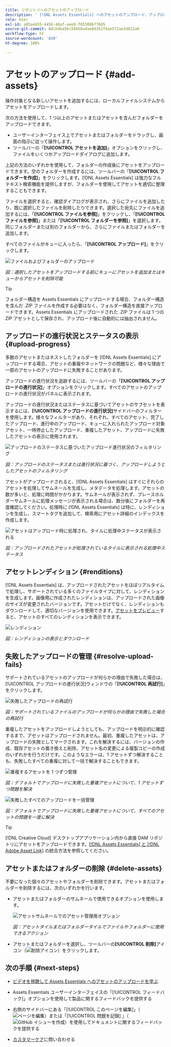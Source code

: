 ```yaml
---
title: リポジトリへのアセットのアップロード
description: ' [!DNL Assets Essentials] へのアセットのアップロード、アップロードステータスの表示、アップロードの問題の解決について説明します。'
role: User
exl-id: a85a4455-4456-48af-aee9-f05300677605
source-git-commit: 80cb4ba5bc56658a4ae8d162f4ae5f2ae3d822a0
workflow-type: ht
source-wordcount: '839'
ht-degree: 100%

---
```


# アセットのアップロード {#add-assets}

操作対象となる新しいアセットを追加するには、ローカルファイルシステムからアセットをアップロードします。<!-- TBD: Many of the [common file formats are supported](/help/supported-file-formats.md). -->

次の方法を使用して、1 つ以上のアセットまたはアセットを含んだフォルダーをアップロードできます。

* ユーザーインターフェイス上でアセットまたはフォルダーをドラッグし、画面の指示に従って操作します。
* ツールバーの「**[!UICONTROL アセットを追加]**」オプションをクリックし、ファイルをいくつかアップロードダイアログに追加します。

<!-- TBD: Update this GIF
![Asset and nested folder upload demo](assets/do-not-localize/upload-assets.gif) -->

上記の方法のいずれかを使用して、フォルダーの作成後にアセットをアップロードできます。空のフォルダーを作成するには、ツールバーの「**[!UICONTROL フォルダーを作成]**」をクリックします。[!DNL Assets Essentials] は強力なフルテキスト検索機能を提供しますが、フォルダーを使用してアセットを適切に整理することもできます。

ファイルを選択すると、確認ダイアログが表示され、さらにファイルを追加したり、既に選択したファイルを削除したりできます。選択した宛先にファイルを追加するには、「**[!UICONTROL ファイルを参照]**」をクリックし、「**[!UICONTROL ファイルを参照]**」または「**[!UICONTROL フォルダーを参照]**」を選択します。同じフォルダーまたは別のフォルダーから、さらにファイルまたはフォルダーを追加します。

すべてのファイルがキューに入ったら、「**[!UICONTROL アップロード]**」をクリックします。

![ファイルおよびフォルダーのアップロード](assets/upload-browse-files-folders.png)

*図：選択したアセットをアップロードする前にキューにアセットを追加またはキューからアセットを削除可能*

>[!TIP]
>
>フォルダー構造を Assets Essentials にアップロードする場合、フォルダー構造を含んだ .ZIP ファイルを作成する必要はなく、フォルダー構造を直接アップロードできます。Assets Essentials にアップロードされた .ZIP ファイルは 1 つの ZIP アセットとして保存され、アップロード後に自動的には抽出されません。

## アップロードの進行状況とステータスの表示 {#upload-progress}

多数のアセットまたはネストしたフォルダーを [!DNL Assets Essentials] にアップロードする場合、アセットの重複やネットワークの問題など、様々な理由で一部のアセットのアップロードに失敗することがあります。

アップロードの進行状況を追跡するには、ツールバーの「**[!UICONTROL アップロードの進行状況]**」オプションをクリックします。すべてのアセットのアップロードの進行状況がパネルに表示されます。

アップロードの進行状況またはステータスに基づいてアセットのサブセットを表示するには、**[!UICONTROL アップロードの進行状況]**&#x200B;サイドバーのフィルターを使用します。様々なフィルターがあり、それぞれ、すべてのアセット、完了したアップロード、進行中のアップロード、キューに入れられたアップロード対象アセット、一時停止したアップロード、重複したアセット、アップロードに失敗したアセットの表示に使用されます。

![アップロードのステータスに基づいたアップロード進行状況のフィルタリング](assets/filter-upload-progress.png)

*図：アップロードのステータスまたは進行状況に基づく、アップロードしようとしたアセットのフィルタリング*

アセットがアップロードされると、[!DNL Assets Essentials] はすぐにそれらのアセットを処理してサムネールを生成し、メタデータを処理します。アセットの数が多いと、処理に時間がかかります。サムネールが表示されず、プレースホルダーサムネールに処理メッセージが表示される場合は、数分後にフォルダーを再度確認してください。処理時に [!DNL Assets Essentials] は特に、レンディションを生成し、スマートタグを追加して、検索用にアセット詳細のインデックスを作成します。

![アセットはアップロード時に処理され、タイルに処理中ステータスが表示される](assets/upload-processing.png)

*図：アップロードされたアセットが処理されているタイルに表示される処理中ステータス*

## アセットレンディション {#renditions}

[!DNL Assets Essentials] は、アップロードされたアセットをほぼリアルタイムで処理し、サポートされている多くのファイルタイプに対して、レンディションを生成します。画像用に作成されたレンディションは、アップロードされた画像のサイズが変更されたバージョンです。アセットだけでなく、レンディションもダウンロードして、適切なバージョンを使用できます。[アセットをプレビュー](/help/navigate-view.md#preview-assets)すると、アセットのすべてのレンディションを表示できます。

![レンディション](assets/renditions-view-download.png)

*図：レンディションの表示とダウンロード*

## 失敗したアップロードの管理 {#resolve-upload-fails}

サポートされているアセットのアップロードが何らかの理由で失敗した場合は、[!UICONTROL アップロードの進行状況]ウィンドウの「**[!UICONTROL 再試行]**」をクリックします。

![失敗したアップロードの再試行](assets/upload-retry.png)

*図：サポートされているファイルのアップロードが何らかの理由で失敗した場合の再試行*

重複したアセットをアップロードしようとしても、アップロードを明示的に確認するまで、アセットはアップロードされません。最初、重複したアセットは、アップロードの失敗としてマークされます。これを解決するには、バージョンの作成、既存アセットの置き換えと削除、アセット名の変更による複製コピーの作成のいずれかを行うだけです。このようなエラーは、1 アセットずつ解決することも、失敗したすべての重複に対して一括で解決することもできます。

![重複するアセットを 1 つずつ管理](assets/uploads-manage-duplicates.png)

*図：デフォルトでアップロードに失敗した重複アセットについて、1 アセットずつ問題を解決*

![失敗したすべてのアップロードを一括管理](assets/upload-progress-manage-failed-uploads.png)

*図：デフォルトでアップロードに失敗した重複アセットについて、すべてのアセットの問題を一度に解決*

>[!TIP]
>
>[!DNL Creative Cloud] デスクトップアプリケーション内から直接 DAM リポジトリにアセットをアップロードできます。[[!DNL Assets Essentials]  と  [!DNL Adobe Asset Link]](/help/integration.md) の統合方法を参照してください。

## アセットまたはフォルダーの削除 {#delete-assets}

不要になった個々のアセットやフォルダーを削除できます。アセットまたはフォルダーを削除するには、次のいずれかを行います。

* アセットまたはフォルダーのサムネールで使用できるオプションを使用します。

   ![アセットサムネールでのアセット管理用オプション](assets/options-on-thumbnail.png)

   *図：アセットタイルまたはフォルダータイルでファイルやフォルダーに使用できるアクション*

* アセットまたはフォルダーを選択し、ツールバーの&#x200B;**[!UICONTROL 削除]**&#x200B;アイコン（![削除アイコン](assets/do-not-localize/delete-icon.png)）をクリックします。

## 次の手順 {#next-steps}

* [ビデオを視聴して Assets Essentials へのアセットのアップロードを学ぶ](https://experienceleague.adobe.com/docs/experience-manager-learn/assets-essentials/basics/creating.html?lang=ja)

* Assets Essentials ユーザーインターフェイスの「[!UICONTROL フィードバック]」オプションを使用して製品に関するフィードバックを提供する

* 右側のサイドバーにある「[!UICONTROL このページを編集]」（![ページを編集](assets/do-not-localize/edit-page.png)）または「[!UICONTROL 問題を記録] 」（![GitHub イシューを作成](assets/do-not-localize/github-issue.png)）を使用してドキュメントに関するフィードバックを提供する

* [カスタマーケア](https://experienceleague.adobe.com/?support-solution=General&amp;lang=ja#support)に問い合わせる
